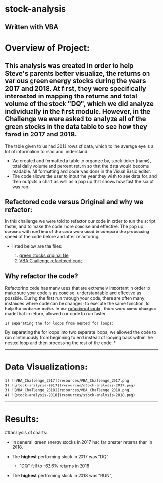 # stock-analysis
Written with VBA
---

# **Overview of Project:**

This analysis was created in order to help Steve's parents better visualize, the returns on various green energy stocks during the years 2017 and 2018.   At first, they were specifically interested in mapping the returns and total volume of the stock "DQ", which we did analyze individually in the first module.  However, in the Challenge we were asked to analyze all of the green stocks in the data table to see how they fared in 2017 and 2018. 
--- 

The table given to us had 3013 rows of data, which to the average eye is a lot of information to read and understand.  

- We created and formatted a table to organize by, stock ticker (name), total daily volume and percent return so that the data would become readable.  All formatting and code was done in the Visual Basic editor.  
- The code allows the user to input the year they wish to see data for, and then outputs a chart as well as a pop up that shows how fast the script was ran.
	
## Refactored code versus Original and why we refactor:
In this challenge we were told to refactor our code in order to run the script faster, and to make the code more concise and effective.  The pop up screens with runTime of the code were used to compare the processing speed of the code before and after refactoring.
- listed below are the files:

	1) [green stocks original file](stock-analysis/green_stocks.xlsm")
	2) [VBA Challenge refactored code](stock-analysis/VBA_Challenge.xlsm)

## Why refactor the code?

Refactoring code has many uses that are extremely important in order to make sure your code is as concise, understandable and effective as possible. During the first run through your code, there are often many instances where code can be changed; to execute the same function, to help the code run better.  In our [refactored code](stock-analysis/VBA_Challenge.xlsm) , there were some changes made that in return, allowed our code to run faster.

	1) separating the for loops from nested for loops:
By separating the for loops into two separate loops, we allowed the code to run continuously from beginning to end instead of looping back within the nested loop and then processing the rest of the code.
		*  

---
# Data Visualizations:

	1) ![VBA_Challenge_2017](resources/VBA_Challenge_2017.png)
	2) ![stock-analysis-2017](resources/stock-analysis-2017.png)
	3) ![VBA_Challenge_2018](resources/VBA_Challenge_2018.png)
	4) ![stock-analysis-2018](resources/stock-analysis-2018.png)
---
# Results:

##analysis of charts:
- In general, green energy stocks in 2017 had far greater returns than in 2018.

- The **highest** performing stock in 2017 was "DQ"
	* "DQ" fell to -62.6% returns in 2018

- The **highest** performing stock in 2018 was "RUN", 
